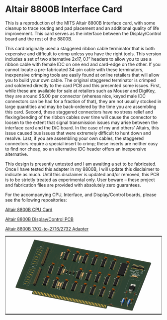# Altair 8800B Interface Card
This is a reproduction of the MITS Altair 8800B Interface card, with some cleanup to trace routing and pad placement and an additional quality of life improvement. This card serves as the interface between the Display/Control board and the rest of the 8800B.

This card originally used a staggered ribbon cable terminator that is both expensive and difficult to crimp unless you have the right tools. This version includes a set of two alternative 2x17, 0.1” headers to allow you to use a ribbon cable with female IDC on one end and card-edge on the other. If you cannot locate a pre-fabricated 34-pin cable with these terminators, inexpensive crimping tools are easily found at online retailers that will allow you to build your own cable. The original staggered terminator is crimped and soldered directly to the card PCB and this presented some issues. First, while these are available for sale at retailers such as Mouser and DigiKey, they are around $5.00 per connector (whereas nice, keyed male IDC connectors can be had for a fraction of that), they are not usually stocked in large quantities and may be back-ordered by the time you are assembling this card. Second, these staggered connectors have no stress relief and flexing/bending of the ribbon cables over time will cause the connector to loosen to the extent that signal transmission issues may arise between the interface card and the D/C board. In the case of my and others’ Altairs, this issue caused bus issues that were extremely difficult to hunt down and resolve. Last, if you are assembling your own cables, the staggered connectors require a special insert to crimp; these inserts are neither easy to find nor cheap, so an alternative IDC header offers an inexpensive alternative.

This design is presently untested and I am awaiting a set to be fabricated. Once I have tested this adapter in my 8800B, I will update this disclaimer to indicate as much. Until this disclaimer is updated and/or removed, this PCB is to be strictly treated as experimental only. User beware – these project and fabrication files are provided with absolutely zero guarantees.

For the accompanying CPU, Interface, and Display/Control boards, please see the following repositories:

[Altair 8800B CPU Card](https://github.com/warmech/altair-8800b-cpu-card)

[Altair 8800B Display/Control PCB](https://github.com/warmech/altair-8800b-display-control-pcb)

[Altair 8800B 1702-to-2716/2732 Adapter](https://github.com/warmech/altair-8800b-1702-to-2716-eprom-adapter)

![](/images/altair-8800b-interface-card-front.png)